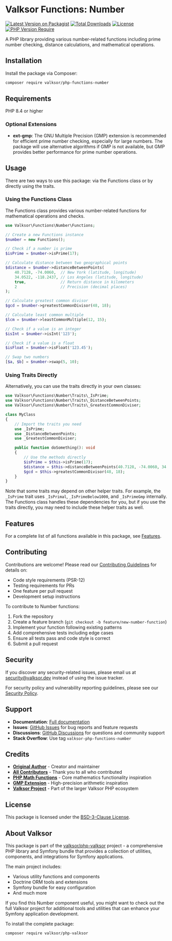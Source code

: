 # Valksor Functions: Number

[![Latest Version on Packagist](https://img.shields.io/packagist/v/valksor/php-functions-number.svg)](https://packagist.org/packages/valksor/php-functions-number)
[![Total Downloads](https://img.shields.io/packagist/dt/valksor/php-functions-number.svg)](https://packagist.org/packages/valksor/php-functions-number)
[![License](https://img.shields.io/packagist/l/valksor/php-functions-number.svg)](LICENSE)
[![PHP Version Require](https://img.shields.io/packagist/require-v/valksor/php-functions-number/php)](https://packagist.org/packages/valksor/php-functions-number)

A PHP library providing various number-related functions including prime number checking, distance calculations, and mathematical operations.

## Installation

Install the package via Composer:

```bash
composer require valksor/php-functions-number
```

## Requirements

PHP 8.4 or higher

### Optional Extensions

- **ext-gmp**: The GNU Multiple Precision (GMP) extension is recommended for efficient prime number checking, especially for large numbers. The package will use alternative algorithms if GMP is not available, but GMP provides better performance for prime number operations.

## Usage

There are two ways to use this package: via the Functions class or by directly using the traits.

### Using the Functions Class

The Functions class provides various number-related functions for mathematical operations and checks.

```php
use Valksor\Functions\Number\Functions;

// Create a new Functions instance
$number = new Functions();

// Check if a number is prime
$isPrime = $number->isPrime(17);

// Calculate distance between two geographical points
$distance = $number->distanceBetweenPoints(
    40.7128, -74.0060,  // New York (latitude, longitude)
    34.0522, -118.2437, // Los Angeles (latitude, longitude)
    true,               // Return distance in kilometers
    2                   // Precision (decimal places)
);

// Calculate greatest common divisor
$gcd = $number->greatestCommonDivisor(48, 18);

// Calculate least common multiple
$lcm = $number->leastCommonMultiple(12, 15);

// Check if a value is an integer
$isInt = $number->isInt('123');

// Check if a value is a float
$isFloat = $number->isFloat('123.45');

// Swap two numbers
[$a, $b] = $number->swap(5, 10);
```

### Using Traits Directly

Alternatively, you can use the traits directly in your own classes:

```php
use Valksor\Functions\Number\Traits\_IsPrime;
use Valksor\Functions\Number\Traits\_DistanceBetweenPoints;
use Valksor\Functions\Number\Traits\_GreatestCommonDiviser;

class MyClass
{
    // Import the traits you need
    use _IsPrime;
    use _DistanceBetweenPoints;
    use _GreatestCommonDiviser;

    public function doSomething(): void
    {
        // Use the methods directly
        $isPrime = $this->isPrime(17);
        $distance = $this->distanceBetweenPoints(40.7128, -74.0060, 34.0522, -118.2437);
        $gcd = $this->greatestCommonDivisor(48, 18);
    }
}
```

Note that some traits may depend on other helper traits. For example, the `_IsPrime` trait uses `_IsPrimal`, `_IsPrimeBelow1000`, and `_IsPrimeGmp` internally. The Functions class handles these dependencies for you, but if you use the traits directly, you may need to include these helper traits as well.

## Features

For a complete list of all functions available in this package, see [Features](docs/features.md).


## Contributing

Contributions are welcome! Please read our [Contributing Guidelines](CONTRIBUTING.md) for details on:

- Code style requirements (PSR-12)
- Testing requirements for PRs
- One feature per pull request
- Development setup instructions

To contribute to Number functions:

1. Fork the repository
2. Create a feature branch (`git checkout -b feature/new-number-function`)
3. Implement your function following existing patterns
4. Add comprehensive tests including edge cases
5. Ensure all tests pass and code style is correct
6. Submit a pull request

## Security

If you discover any security-related issues, please email us at security@valksor.dev instead of using the issue tracker.

For security policy and vulnerability reporting guidelines, please see our [Security Policy](SECURITY.md).

## Support

- **Documentation**: [Full documentation](https://github.com/valksor/php-valksor)
- **Issues**: [GitHub Issues](https://github.com/valksor/php-valksor/issues) for bug reports and feature requests
- **Discussions**: [GitHub Discussions](https://github.com/valksor/php-valksor/discussions) for questions and community support
- **Stack Overflow**: Use tag `valksor-php-functions-number`

## Credits

- **[Original Author](https://github.com/valksor)** - Creator and maintainer
- **[All Contributors](https://github.com/valksor/php-valksor/graphs/contributors)** - Thank you to all who contributed
- **[PHP Math Functions](https://www.php.net/manual/en/book.math.php)** - Core mathematics functionality inspiration
- **[GMP Extension](https://www.php.net/manual/en/book.gmp.php)** - High-precision arithmetic inspiration
- **[Valksor Project](https://github.com/valksor)** - Part of the larger Valksor PHP ecosystem

## License

This package is licensed under the [BSD-3-Clause License](LICENSE).

## About Valksor

This package is part of the [valksor/php-valksor](https://github.com/valksor/php-valksor) project - a comprehensive PHP library and Symfony bundle that provides a collection of utilities, components, and integrations for Symfony applications.

The main project includes:
- Various utility functions and components
- Doctrine ORM tools and extensions
- Symfony bundle for easy configuration
- And much more

If you find this Number component useful, you might want to check out the full Valksor project for additional tools and utilities that can enhance your Symfony application development.

To install the complete package:

```bash
composer require valksor/php-valksor
```
